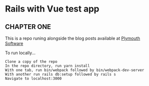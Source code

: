 # Rails with Vue test app

## CHAPTER ONE

This is a repo runing alongside the blog posts available at [Plymouth Software](www.plymouthsoftware.com)

To run locally...

    Clone a copy of the repo
    In the repo directory, run yarn install
    With one tab, run bin/webpack followed by bin/webpack-dev-server
    With another run rails db:setup followed by rails s
    Navigate to localhost:3000
